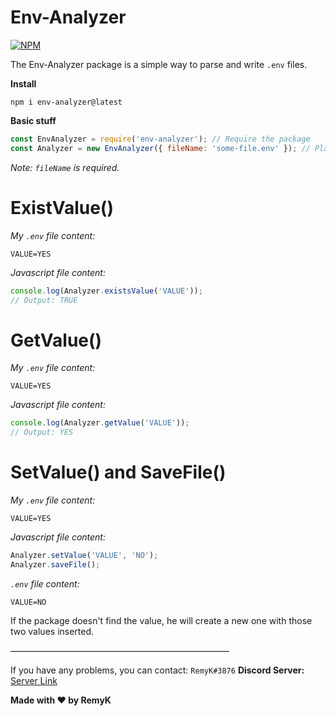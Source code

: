 # Env-Analyzer
[![NPM](https://nodei.co/npm/env-analyzer.png)](https://nodei.co/npm/env.analyzer/)

The Env-Analyzer package is a simple way to parse and write `.env` files.

**Install**
```
npm i env-analyzer@latest
```

**Basic stuff**
```javascript
const EnvAnalyzer = require('env-analyzer'); // Require the package
const Analyzer = new EnvAnalyzer({ fileName: 'some-file.env' }); // Place your file name here.
```
*Note: `fileName` is required.*

# **ExistValue()**

*My `.env` file content:*
```
VALUE=YES
```
*Javascript file content:*
```javascript
console.log(Analyzer.existsValue('VALUE'));
// Output: TRUE
```

# **GetValue()**

*My `.env` file content:*
```
VALUE=YES
```
*Javascript file content:*
```javascript
console.log(Analyzer.getValue('VALUE'));
// Output: YES
```

# **SetValue() and SaveFile()**

*My `.env` file content:*
```
VALUE=YES
```
*Javascript file content:*
```javascript
Analyzer.setValue('VALUE', 'NO');
Analyzer.saveFile();
```
*`.env` file content:*
```
VALUE=NO
```
If the package doesn't find the value, he will create a new one with those two values inserted.

―――――――――――――――――――――――――

If you have any problems, you can contact: `RemyK#3876`
**Discord Server:** [Server Link](https://discord.gg/ZCzxymB)


**Made with ❤ by RemyK**

